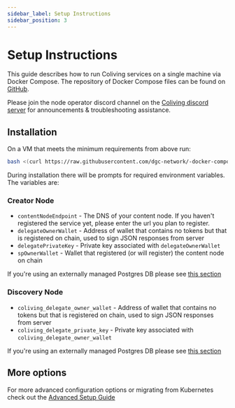 ```yaml
---
sidebar_label: Setup Instructions
sidebar_position: 3
---
```


# Setup Instructions

This guide describes how to run Coliving services on a single machine via Docker Compose.
The repository of Docker Compose files can be found on [GitHub](https://github.com/dgc-network/-docker-compose).

Please join the node operator discord channel on the [Coliving discord server](https://discord.com/invite/) for announcements & troubleshooting assistance.


## Installation

On a VM that meets the minimum requirements from above run:

```bash
bash <(curl https://raw.githubusercontent.com/dgc-network/-docker-compose/main/install.sh)
```

During installation there will be prompts for required environment variables. The variables are:

### Creator Node
- `contentNodeEndpoint` - The DNS of your content node. If you haven't registered the service yet, please enter the url you plan to register.
- `delegateOwnerWallet` - Address of wallet that contains no tokens but that is registered on chain, used to sign JSON responses from server
- `delegatePrivateKey` - Private key associated with `delegateOwnerWallet`
- `spOwnerWallet` - Wallet that registered (or will register) the content node on chain

If you're using an externally managed Postgres DB please see [this section](advanced_setup.md#external-content-node-postgres)

### Discovery Node
- `coliving_delegate_owner_wallet` - Address of wallet that contains no tokens but that is registered on chain, used to sign JSON responses from server
- `coliving_delegate_private_key` - Private key associated with `coliving_delegate_owner_wallet`

If you're using an externally managed Postgres DB please see [this section](advanced_setup.md#external-discovery-node-postgres-instance)

## More options
For more advanced configuration options or migrating from Kubernetes check out the [Advanced Setup Guide](advanced_setup.md)
